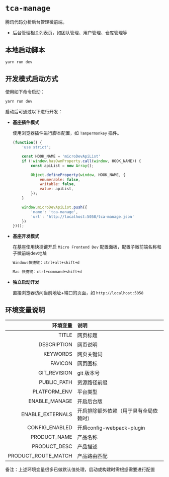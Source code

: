 # `tca-manage`

腾讯代码分析后台管理微前端。

- 后台管理相关列表页，如团队管理、用户管理、仓库管理等

## 本地启动脚本

```bash
yarn run dev
```

## 开发模式启动方式

使用如下命令启动：

  ```bash
  yarn run dev
  ```

启动后可通过以下进行开发：

- **基座插件模式**
  
  使用浏览器插件进行脚本配置，如 `Tampermonkey` 插件。

  ```js
  (function() {
      'use strict';

      const HOOK_NAME = 'microDevApiList'
      if (!window.hasOwnProperty.call(window, HOOK_NAME)) {
          const apiList = new Array();

          Object.defineProperty(window, HOOK_NAME, {
              enumerable: false,
              writable: false,
              value: apiList,
          });
      }

      window.microDevApiList.push({
          'name': 'tca-manage',
          'url': 'http://localhost:5058/tca-manage.json'
      })
  })();
  ```

- **基座开发模式**

  在基座使用快捷键开启 `Micro Frontend Dev` 配置面板，配置子微前端名称和子微前端dev地址

  ```txt
  Windows快捷键：ctrl+alt+shift+d

  Mac 快捷键：ctrl+command+shift+d
  ```

- **独立启动开发**

  直接浏览器访问当前地址+端口的页面，如 `http://localhost:5058`

## 环境变量说明

|                       环境变量 | 说明                                   |
| -----------------------------: | :------------------------------------- |
|                          TITLE | 网页标题                               |
|                    DESCRIPTION | 网页说明                               |
|                       KEYWORDS | 网页关键词                             |
|                        FAVICON | 网页图标                               |
|                   GIT_REVISION | git 版本号                             |
|                    PUBLIC_PATH | 资源路径前缀     |
|                   PLATFORM_ENV | 平台类型                      |
|                  ENABLE_MANAGE | 开启后台版                      |
|               ENABLE_EXTERNALS | 开启排除额外依赖（用于具有全局依赖时）           |
|                 CONFIG_ENABLED | 开启config-webpack-plugin              |
|                   PRODUCT_NAME | 产品名称                      |
|                   PRODUCT_DESC | 产品描述                      |
|            PRODUCT_ROUTE_MATCH | 产品路由匹配                      |

备注：上述环境变量很多已做默认值处理，启动或构建时需根据需要进行配置
